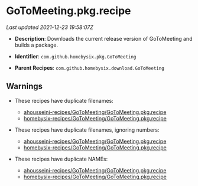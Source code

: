 # GoToMeeting.pkg.recipe

_Last updated 2021-12-23 19:58:07Z_

- **Description**: Downloads the current release version of GoToMeeting and builds a package.

- **Identifier**: `com.github.homebysix.pkg.GoToMeeting`

- **Parent Recipes**: `com.github.homebysix.download.GoToMeeting`

## Warnings

- These recipes have duplicate filenames:
    - [ahousseini-recipes/GoToMeeting/GoToMeeting.pkg.recipe](/autopkg-dupe-tracker/ahousseini-recipes/GoToMeeting/GoToMeeting.pkg.recipe)
    - [homebysix-recipes/GoToMeeting/GoToMeeting.pkg.recipe](/autopkg-dupe-tracker/homebysix-recipes/GoToMeeting/GoToMeeting.pkg.recipe)

- These recipes have duplicate filenames, ignoring numbers:
    - [ahousseini-recipes/GoToMeeting/GoToMeeting.pkg.recipe](/autopkg-dupe-tracker/ahousseini-recipes/GoToMeeting/GoToMeeting.pkg.recipe)
    - [homebysix-recipes/GoToMeeting/GoToMeeting.pkg.recipe](/autopkg-dupe-tracker/homebysix-recipes/GoToMeeting/GoToMeeting.pkg.recipe)

- These recipes have duplicate NAMEs:
    - [ahousseini-recipes/GoToMeeting/GoToMeeting.pkg.recipe](/autopkg-dupe-tracker/ahousseini-recipes/GoToMeeting/GoToMeeting.pkg.recipe)
    - [homebysix-recipes/GoToMeeting/GoToMeeting.pkg.recipe](/autopkg-dupe-tracker/homebysix-recipes/GoToMeeting/GoToMeeting.pkg.recipe)